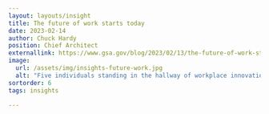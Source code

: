 ```yaml
---
layout: layouts/insight
title: The future of work starts today
date: 2023-02-14
author: Chuck Hardy
position: Chief Architect
externallink: https://www.gsa.gov/blog/2023/02/13/the-future-of-work-starts-now
image: 
  url: /assets/img/insights-future-work.jpg
  alt: "Five individuals standing in the hallway of workplace innovation lab and doing ribbon cutting ceremonies. "
sortorder: 6
tags: insights

---
```


